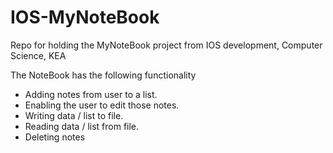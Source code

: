 # IOS-MyNoteBook
Repo for holding the MyNoteBook project from IOS development, Computer Science, KEA

The NoteBook has the following functionality
- Adding notes from user to a list.
- Enabling the user to edit those notes.
- Writing data / list to file.
- Reading data / list from file.
- Deleting notes
